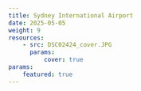 ```yaml
---
title: Sydney International Airport
date: 2025-05-05
weight: 9
resources:
    - src: DSC02424_cover.JPG
      params:
          cover: true
params:
    featured: true
---
```

